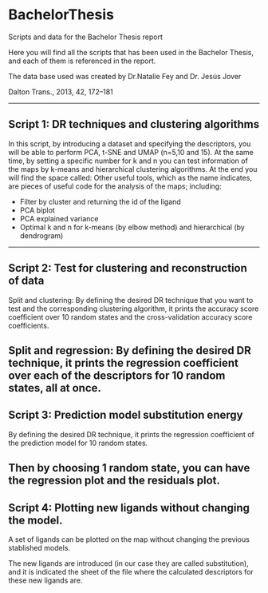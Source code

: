 # BachelorThesis
Scripts and data for the Bachelor Thesis report

Here you will find all the scripts that has been used in the Bachelor Thesis, and each of them is referenced in the report. 

The data base used was created by Dr.Natalie Fey and Dr. Jesús Jover

Dalton Trans., 2013, 42, 172–181

-------------------------------------------------------------------------------------------------------
## Script 1: DR techniques and clustering algorithms
In this script, by introducing a dataset and specifying the descriptors, you will be able to perform PCA, t-SNE and UMAP (n=5,10 and 15).
At the same time, by setting a specific number for k and n you can test information of the maps by k-means and hierarchical clustering algorithms.
At the end you will find the space called: Other useful tools, which as the name indicates, are pieces of useful code for the analysis of the maps; including: 
- Filter by cluster and returning the id of the ligand
- PCA biplot
- PCA explained variance 
- Optimal k and n for k-means (by elbow method) and hierarchical (by dendrogram)
------------------------------------------------------------------------------------------------------
## Script 2: Test for clustering and reconstruction of data  
Split and clustering:
By defining the desired DR technique that you want to test and the corresponding clustering algorithm, it prints the accuracy score coefficient over 10 random states and the cross-validation accuracy score coefficients.

Split and regression: 
By defining the desired DR technique, it prints the regression coefficient over each of the descriptors for 10 random states, all at once. 
-------------------------------------------------------------------------------------------------------
## Script 3: Prediction model substitution energy
By defining the desired DR technique, it prints the regression coefficient of the prediction model for 10 random states.

Then by choosing 1 random state, you can have the regression plot and the residuals plot.  
-------------------------------------------------------------------------------------------------------
## Script 4: Plotting new ligands without changing the model.
A set of ligands can be plotted on the map without changing the previous stablished models.

The new ligands are introduced (in our case they are called substitution), and it is indicated the sheet of the file where the calculated descriptors for these new ligands are. 
